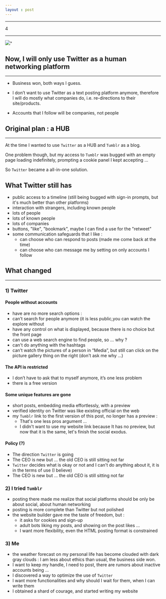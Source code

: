 ```yaml
---
layout : post
---
```


---

4

---

<img class="image" src="/website/assets/avatar_2023_face.png">"


## Now, I will only use Twitter as a human networking platform

---

- Business won, both ways I guess.

- I don’t want to use Twitter as a text posting platform anymore, therefore I will do mostly what companies do, i.e. re-directions to their site/products.

- Accounts that I follow will be companies, not people


## Original plan : a HUB

---

At the time I wanted to use `Twitter` as a HUB and `Tumblr` as a blog.

One problem though, but my access to `Tumblr` was bugged with an empty page loading indefinitely, prompting a cookie panel I kept accepting …

So `Twitter` became a all-in-one solution.


## What Twitter still has

- public access to a timeline (still being bugged with sign-in prompts, but it's much better than other platforms)
- interaction with strangers, including known people
- lots of people
- lots of known people
- lots of companies
- buttons, "like", "bookmark", maybe I can find a use for the "retweet"
- some communication safeguards that I like :
	- can choose who can respond to posts (made me come back at the time)
	- can choose who can message me by setting on only accounts I follow

## What changed

---

### 1) Twitter

#### People without accounts

- have are no more search options :
 - can’t search for people anymore (it is less public,you can watch the explore without
 - have any control on what is displayed, because there is no choice but the front page
 - can use a web search engine to find people, so ... why ?
 - can't do anything with the hashtags
- can’t watch the pictures of a person in “Media”, but still can click on the picture gallery thing on the right (don't ask me why ...)

#### The API is restricted

- I don’t have to ask that to myself anymore, it’s one less problem
- there is a free version

#### Some unique features are gone

- short posts, embedding media effortlessly, with a preview
- verified identity on Twitter was like existing official on the web
- my `Tumblr` link to the first version of this post, no longer has a preview :
	- That's one less pros argument ...
	- I didn't want to use my website link because It has no preview, but now that it is the same, let's finish the social exodus.

#### Policy (?)

- The direction `Twitter` is going
- The CEO is new but ... the old CEO is still sitting not far
- `Twitter` decides what is okay or not and I can't do anything about it, it is in the terms of use (I believe)
- The CEO is new but ... the old CEO is still sitting not far

### 2) I tried `Tumblr`

- posting there made me realize that social platforms should be only be about social, about human networking
- posting is more complete than Twitter but not polished
- the website builder gave me the taste of freedom, but :
	- it asks for cookies and sign-up
	- adult bots liking my posts, and showing on the post likes ...
	- I want more flexibility, even the HTML posting format is constrained

### 3) Me
- the weather forecast on my personal life has become clouded with dark gray clouds : I am less about ethics than usual, the business side won.
- I want to keep my handle, I need to post, there are rumors about inactive accounts being ...
- I discovered a way to optimize the use of `Twitter`
- I want more functionalities and why should I wait for them, when I can write them
- I obtained a shard of courage, and started writing my website
